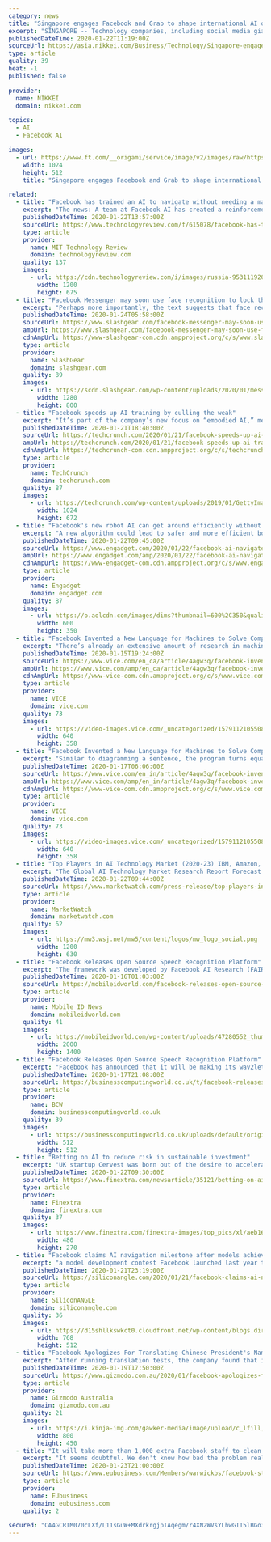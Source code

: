 ```yaml
---
category: news
title: "Singapore engages Facebook and Grab to shape international AI order"
excerpt: "SINGAPORE -- Technology companies, including social media giant Facebook and ride-hailing unicorn Grab ... and that more companies will back the proposals laid out in its AI governance framework. Su Lian Jye, principal analyst at technology analysis specialist ABI Research, praised the city-state's approach in garnering support from countries ..."
publishedDateTime: 2020-01-22T11:19:00Z
sourceUrl: https://asia.nikkei.com/Business/Technology/Singapore-engages-Facebook-and-Grab-to-shape-international-AI-order
type: article
quality: 39
heat: -1
published: false

provider:
  name: NIKKEI
  domain: nikkei.com

topics:
  - AI
  - Facebook AI

images:
  - url: https://www.ft.com/__origami/service/image/v2/images/raw/https%3A%2F%2Fs3-ap-northeast-1.amazonaws.com%2Fpsh-ex-ftnikkei-3937bb4%2Fimages%2F3%2F5%2F7%2F2%2F19472753-6-eng-GB%2FCropped-15796797350103701.jpg?source=nar-cms&width=1024&height=512&fit=cover&gravity=faces
    width: 1024
    height: 512
    title: "Singapore engages Facebook and Grab to shape international AI order"

related:
  - title: "Facebook has trained an AI to navigate without needing a map"
    excerpt: "The news: A team at Facebook AI has created a reinforcement learning algorithm that lets a robot find its way in an unfamiliar environment without using a map. Using just a depth-sensing camera ... Two billion steps and counting: Facebook trained bots for three days inside AI Habitat, a photorealistic virtual mock-up of the interior of a ..."
    publishedDateTime: 2020-01-22T13:57:00Z
    sourceUrl: https://www.technologyreview.com/f/615078/facebook-has-trained-an-ai-to-navigate-without-needing-a-map/
    type: article
    provider:
      name: MIT Technology Review
      domain: technologyreview.com
    quality: 137
    images:
      - url: https://cdn.technologyreview.com/i/images/russia-953111920.jpg?sw=1200&cx=0&cy=58&cw=1920&ch=1080
        width: 1200
        height: 675
  - title: "Facebook Messenger may soon use face recognition to lock the app"
    excerpt: "Perhaps more importantly, the text suggests that face recognition details will not be stored on Facebook’s servers. Whether it will implement its own technology or use Android’s and iOS’s facilities isn’t yet clear. And whether it will indeed do as it says will be a whole different matter entirely."
    publishedDateTime: 2020-01-24T05:58:00Z
    sourceUrl: https://www.slashgear.com/facebook-messenger-may-soon-use-face-recognition-to-lock-the-app-24607595/
    ampUrl: https://www.slashgear.com/facebook-messenger-may-soon-use-face-recognition-to-lock-the-app-24607595/amp/
    cdnAmpUrl: https://www-slashgear-com.cdn.ampproject.org/c/s/www.slashgear.com/facebook-messenger-may-soon-use-face-recognition-to-lock-the-app-24607595/amp/
    type: article
    provider:
      name: SlashGear
      domain: slashgear.com
    quality: 89
    images:
      - url: https://scdn.slashgear.com/wp-content/uploads/2020/01/messenger.jpg
        width: 1280
        height: 800
  - title: "Facebook speeds up AI training by culling the weak"
    excerpt: "It’s part of the company’s new focus on “embodied AI,” meaning machine learning systems that interact intelligently with their surroundings. That could mean lots of things — responding to a voice command using conversational context, for instance, but also more subtle things like a robot knowing it has entered the wrong room of a house."
    publishedDateTime: 2020-01-21T18:40:00Z
    sourceUrl: https://techcrunch.com/2020/01/21/facebook-speeds-up-ai-training-by-culling-the-weak/
    ampUrl: https://techcrunch.com/2020/01/21/facebook-speeds-up-ai-training-by-culling-the-weak/amp/
    cdnAmpUrl: https://techcrunch-com.cdn.ampproject.org/c/s/techcrunch.com/2020/01/21/facebook-speeds-up-ai-training-by-culling-the-weak/amp/
    type: article
    provider:
      name: TechCrunch
      domain: techcrunch.com
    quality: 87
    images:
      - url: https://techcrunch.com/wp-content/uploads/2019/01/GettyImages-950523108.jpg?w=1024
        width: 1024
        height: 672
  - title: "Facebook's new robot AI can get around efficiently without using a map"
    excerpt: "A new algorithm could lead to safer and more efficient bots. It's already possible for robots to navigate without maps, but having them navigate well is another matter. You don't want them to waste time backtracking, let alone fall down if they bump into an unexpected obstacle. Facebook might have a solution. It recently developed a distributed ..."
    publishedDateTime: 2020-01-22T09:45:00Z
    sourceUrl: https://www.engadget.com/2020/01/22/facebook-ai-navigates-without-maps-or-mistakes/
    ampUrl: https://www.engadget.com/amp/2020/01/22/facebook-ai-navigates-without-maps-or-mistakes/
    cdnAmpUrl: https://www-engadget-com.cdn.ampproject.org/c/s/www.engadget.com/amp/2020/01/22/facebook-ai-navigates-without-maps-or-mistakes/
    type: article
    provider:
      name: Engadget
      domain: engadget.com
    quality: 87
    images:
      - url: https://o.aolcdn.com/images/dims?thumbnail=600%2C350&quality=80&image_uri=https%3A%2F%2Fo.aolcdn.com%2Fimages%2Fdims%3Fcrop%3D4896%252C3264%252C0%252C0%26quality%3D85%26format%3Djpg%26resize%3D1600%252C1067%26image_uri%3Dhttps%253A%252F%252Fs.yimg.com%252Fos%252Fcreatr-images%252F2020-01%252F8dc39750-3c99-11ea-adff-797ee8b5a77b%26client%3Da1acac3e1b3290917d92%26signature%3De578c06d2dd9ade95e287da3e73e93690886fcab&client=amp-blogside-v2&signature=fbbcccabd687bf15c1b1948306e430923b54b9e9
        width: 600
        height: 350
  - title: "Facebook Invented a New Language for Machines to Solve Complex Math Equations"
    excerpt: "There’s already an extensive amount of research in machine translation, so the Facebook AI team simply used a popular translation model to map problems to solutions. “Our solution was an entirely new approach that treats complex equations like ..."
    publishedDateTime: 2020-01-15T19:24:00Z
    sourceUrl: https://www.vice.com/en_ca/article/4agw3q/facebook-invented-a-new-language-for-machines-to-solve-complex-math-equations
    ampUrl: https://www.vice.com/amp/en_ca/article/4agw3q/facebook-invented-a-new-language-for-machines-to-solve-complex-math-equations
    cdnAmpUrl: https://www-vice-com.cdn.ampproject.org/c/s/www.vice.com/amp/en_ca/article/4agw3q/facebook-invented-a-new-language-for-machines-to-solve-complex-math-equations
    type: article
    provider:
      name: VICE
      domain: vice.com
    quality: 73
    images:
      - url: https://video-images.vice.com/_uncategorized/1579112105508-Screen-Shot-2020-01-15-at-11204-PM.png?resize=640:*
        width: 640
        height: 358
  - title: "Facebook Invented a New Language for Machines to Solve Complex Math Equations"
    excerpt: "Similar to diagramming a sentence, the program turns equations into a tree that can be read by a computer like any other language. There’s already an extensive amount of research in machine translation, so the Facebook AI team simply used a popular translation model to map problems to solutions. “Our solution was an entirely new approach ..."
    publishedDateTime: 2020-01-17T06:06:00Z
    sourceUrl: https://www.vice.com/en_in/article/4agw3q/facebook-invented-a-new-language-for-machines-to-solve-complex-math-equations
    ampUrl: https://www.vice.com/amp/en_in/article/4agw3q/facebook-invented-a-new-language-for-machines-to-solve-complex-math-equations
    cdnAmpUrl: https://www-vice-com.cdn.ampproject.org/c/s/www.vice.com/amp/en_in/article/4agw3q/facebook-invented-a-new-language-for-machines-to-solve-complex-math-equations
    type: article
    provider:
      name: VICE
      domain: vice.com
    quality: 73
    images:
      - url: https://video-images.vice.com/_uncategorized/1579112105508-Screen-Shot-2020-01-15-at-11204-PM.png?resize=640:*
        width: 640
        height: 358
  - title: "Top Players in AI Technology Market (2020-23) IBM, Amazon, Google, Intel and Facebook"
    excerpt: "The Global AI Technology Market Research Report Forecast 2020-2023 is a valuable source of insightful data for business strategists. It provides the AI Technology overview with growth analysis and historical & futuristic cost,"
    publishedDateTime: 2020-01-22T09:44:00Z
    sourceUrl: https://www.marketwatch.com/press-release/top-players-in-ai-technology-market-2020-23-ibm-amazon-google-intel-and-facebook-2020-01-22
    type: article
    provider:
      name: MarketWatch
      domain: marketwatch.com
    quality: 62
    images:
      - url: https://mw3.wsj.net/mw5/content/logos/mw_logo_social.png
        width: 1200
        height: 630
  - title: "Facebook Releases Open Source Speech Recognition Platform"
    excerpt: "The framework was developed by Facebook AI Research (FAIR), which claims that it has created the fastest open source automatic speech recognition (ASR) platform currently on the market. “The system has almost three times the throughput of a well-tuned hybrid ASR baseline while also having lower latency and a better word error rate,” wrote a ..."
    publishedDateTime: 2020-01-16T01:03:00Z
    sourceUrl: https://mobileidworld.com/facebook-releases-open-source-speech-recognition-platform-011505/
    type: article
    provider:
      name: Mobile ID News
      domain: mobileidworld.com
    quality: 41
    images:
      - url: https://mobileidworld.com/wp-content/uploads/47280552_thumbnail-1-e1455306435620.jpg
        width: 2000
        height: 1400
  - title: "Facebook Releases Open Source Speech Recognition Platform"
    excerpt: "Facebook has announced that it will be making its wav2letter@anywhere online speech recognition framework more readily available as an open source platform. The framework was developed by Facebook AI Research (FAIR), which claims that it has created the fastest open source automatic speech recognition (ASR) platform currently on the market."
    publishedDateTime: 2020-01-17T21:08:00Z
    sourceUrl: https://businesscomputingworld.co.uk/t/facebook-releases-open-source-speech-recognition-platform/236679
    type: article
    provider:
      name: BCW
      domain: businesscomputingworld.co.uk
    quality: 39
    images:
      - url: https://businesscomputingworld.co.uk/uploads/default/original/1X/f630a15932336b1cfe94ee76167108be74ef73e8.jpeg
        width: 512
        height: 512
  - title: "Betting on AI to reduce risk in sustainable investment"
    excerpt: "UK startup Cervest was born out of the desire to accelerate ‘holistic adaptation decisions for all,’ that is, to translate complex data already in existence and generate proprietary data through machine learning. Using AI to understand climate data from satellite imagery and projections, Cervest is creating a dynamic map of the earth into ..."
    publishedDateTime: 2020-01-22T09:30:00Z
    sourceUrl: https://www.finextra.com/newsarticle/35121/betting-on-ai-to-reduce-risk-in-sustainable-investment
    type: article
    provider:
      name: Finextra
      domain: finextra.com
    quality: 37
    images:
      - url: https://www.finextra.com/finextra-images/top_pics/xl/aeb167a4e29002042d10d40ed51206ad.jpg
        width: 480
        height: 270
  - title: "Facebook claims AI navigation milestone after models achieve 99.99% accuracy"
    excerpt: "a model development contest Facebook launched last year to advance research into autonomous navigation. The previous top-performing AI achieved an accuracy of 92%. Beyond reducing wrong turns to nearly zero, “our agent also shows the ability to make intelligent choices, such as picking the correct fork in the road,” the researchers wrote."
    publishedDateTime: 2020-01-21T23:19:00Z
    sourceUrl: https://siliconangle.com/2020/01/21/facebook-claims-ai-navigation-milestone-models-achieves-99-99-accuracy/
    type: article
    provider:
      name: SiliconANGLE
      domain: siliconangle.com
    quality: 36
    images:
      - url: https://d15shllkswkct0.cloudfront.net/wp-content/blogs.dir/1/files/2020/01/33839797160_76e3f043d0_c-768x512.jpg
        width: 768
        height: 512
  - title: "Facebook Apologizes For Translating Chinese President's Name As 'Mr Shithole'"
    excerpt: "After running translation tests, the company found that its system also translated similar words that start with “xi” and “shi” in Burmese to “shithole” in English. Kenneth Wong, a Burmese language instructor at the University of California, Berkeley, told The New York Times that he could understand why a machine would have made ..."
    publishedDateTime: 2020-01-19T17:50:00Z
    sourceUrl: https://www.gizmodo.com.au/2020/01/facebook-apologizes-for-translating-chinese-presidents-name-as-mr-shithole/
    type: article
    provider:
      name: Gizmodo Australia
      domain: gizmodo.com.au
    quality: 21
    images:
      - url: https://i.kinja-img.com/gawker-media/image/upload/c_lfill,w_1200,h_628,q_90/bugew1av3at2vazdz2cv.jpg
        width: 800
        height: 450
  - title: "It will take more than 1,000 extra Facebook staff to clean up social media"
    excerpt: "It seems doubtful. We don't know how bad the problem really is, as access to Facebook data for research has been heavily criticised by academics. This is not surprising after the Cambridge Analytica fallout, but Facebook's AI team still seem to need humans to spot and help train better tools. \"This all feels like a work-in-progress, but it has ..."
    publishedDateTime: 2020-01-23T21:00:00Z
    sourceUrl: https://www.eubusiness.com/Members/warwickbs/facebook-staff
    type: article
    provider:
      name: EUbusiness
      domain: eubusiness.com
    quality: 2

secured: "CA4GCRIM070cLXf/L11sGuW+MXdrkrgjpTAqegm/r4XN2WVsYLhwGII5lBGo3krEFn5RSAFDWinsDw75LuJAuRQ+n7gV5+23w/b6GRzQGyp48m1n3u5ne/bmAHTlbxNm90KuAOpU1z49PfHek2AxCLhYVaHZrVuxE/gNQS8HVNhfIz+4Oc/V4Zjar/vFJMULmK+CWFz1ZQusR722WmFBFJgLLkZncxjPcw3i/0+cOOXmPuDMrCEJkPQB1JpNA2UJ+kKKnHofapwr0txg/DI0XwTqNctSdYGAy8/vFDHup3Q0IrC4MFGJNPLOyouGjP3G2L3W9RcUlDS8NX+hFR5Jsq37FN7JBClk6NXmwgcZ4klrvhZH7W9J1JGAlADLunGgjtJqtt/sjEyIjR1bwt0lc8KHr+GyCL1IxJWTYYg4n5bUXZphRyCezK79J5Nkwb2jFcqscXsCIP72HJ6PYd0yRg==;gydjA+O2TgPS436aUIrvbQ=="
---
```


